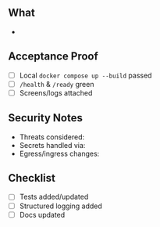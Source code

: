 ## What
- 

## Acceptance Proof
- [ ] Local `docker compose up --build` passed
- [ ] `/health` & `/ready` green
- [ ] Screens/logs attached

## Security Notes
- Threats considered:
- Secrets handled via:
- Egress/ingress changes:

## Checklist
- [ ] Tests added/updated
- [ ] Structured logging added
- [ ] Docs updated
